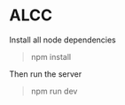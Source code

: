 ALCC
===================

Install all node dependencies
> npm install

Then run the server

>npm run dev